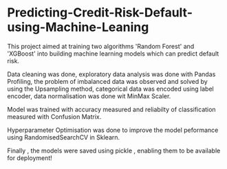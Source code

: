 # Predicting-Credit-Risk-Default-using-Machine-Leaning
This project aimed at training two algorithms 'Random Forest' and 'XGBoost' into building machine learning models which can predict default risk.

Data cleaning was done, exploratory data analysis was done with Pandas Profiling, the problem of imbalanced data was observed and solved by using the Upsampling method, categorical data was encoded using label encoder, data normalisation was done wit MinMax Scaler.

Model was trained with accuracy measured and reliabilty of classification measured with Confusion Matrix.

Hyperparameter Optimisation was done to improve the model peformance using RandomisedSearchCV in Sklearn.

Finally , the models were saved  using pickle , enabling them to be available for deployment!

